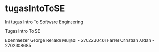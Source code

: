 # tugasIntoToSE

Ini tugas Intro To Software Engineering

Tugas Intro To SE 

Ebenhaezer George Renaldi Muljadi - 2702230461
Farrel Christian Ardan - 2702308685
